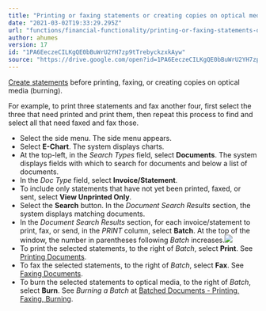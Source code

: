 ```yaml
---
title: "Printing or faxing statements or creating copies on optical media"
date: "2021-03-02T19:33:29.295Z"
url: "functions/financial-functionality/printing-or-faxing-statements-or-creating-copies-on-optical-media.html"
author: ahumes
version: 17
id: "1PA6EeczeCILKgQE0bBuWrU2YH7zp9tTrebyckzxkAyw"
source: "https://drive.google.com/open?id=1PA6EeczeCILKgQE0bBuWrU2YH7zp9tTrebyckzxkAyw"
---
```

[Create statements](creating-statements.html) before printing, faxing, or creating copies on optical media (burning).

For example, to print three statements and fax another four, first select the three that need printed and print them, then repeat this process to find and select all that need faxed and fax those.

* Select the side menu. The side menu appears.
* Select <strong>E-Chart</strong>. The system displays charts. 
* At the top-left, in the <em>Search Types</em> field, select <strong>Documents</strong>. The system displays fields with which to search for documents and below a list of documents.
* In the <em>Doc Type</em> field, select <strong>Invoice/Statement</strong>.
* To include only statements that have not yet been printed, faxed, or sent, select <strong>View Unprinted Only</strong>.
* Select the <strong>Search</strong> button. In the <em>Document Search Results</em> section, the system displays matching documents.
* In the <em>Document Search Results</em> section, for each invoice/statement to print, fax, or send, in the <em>PRINT</em> column, select <strong>Batch</strong>. At the top of the window, the number in parentheses following <em>Batch</em> increases.![](printing-or-faxing-statements-or-creating-copies-on-optical-media.images/image1.png)
* To print the selected statements, to the right of <em>Batch</em>, select <strong>Print</strong>. See [P](https://docs.google.com/document/d/1YYYcufxMWZwTeCZYYSi4c9UIx25F0NsFjyqYR87KVjU)[rinting Documents](../document-management/printing-and-print-definitions/printing-documents.html).
* To fax the selected statements, to the right of <em>Batch</em>, select <strong>Fax</strong>. See [Faxing Documents](../fax-manager/faxing-documents.html).
* To burn the selected statements to optical media, to the right of <em>Batch</em>, select <strong>Burn</strong>. See <em>Burning a Batch</em> at [Batched Documents - Printing, Faxing, Burning](../document-management/scanning-and-indexing/batched-documents-printing-faxing-burning.html).
